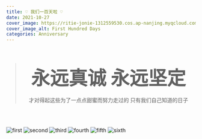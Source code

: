 ```yaml
---
title: ♡ 我们一百天啦 ♡
date: 2021-10-27
cover_image: https://ritie-jonie-1312559530.cos.ap-nanjing.myqcloud.com/posts/20211027-100DaysAnni.png
cover_image_alt: First Hundred Days
categories: Anniversary
---
```


<br>
<blockquote>
    <h3 align="center"><span style="color: var(--pink-purple); font-size: 50px">永远真诚 永远坚定<br></span></h3>
    <p align="center">才对得起这些为了一点点甜蜜而努力走过的 只有我们自己知道的日子</p>
</blockquote>
<br><br>

![first](https://ritie-jonie-1312559530.cos.ap-nanjing.myqcloud.com/posts/20211027-01.jpg)
![second](https://ritie-jonie-1312559530.cos.ap-nanjing.myqcloud.com/posts/20211027-02.jpg)
![third](https://ritie-jonie-1312559530.cos.ap-nanjing.myqcloud.com/posts/20211027-03.jpg)
![fourth](https://ritie-jonie-1312559530.cos.ap-nanjing.myqcloud.com/posts/20211027-04.jpg)
![fifth](https://ritie-jonie-1312559530.cos.ap-nanjing.myqcloud.com/posts/20211027-05.jpg)
![sixth](https://ritie-jonie-1312559530.cos.ap-nanjing.myqcloud.com/posts/20211027-06.jpg)




